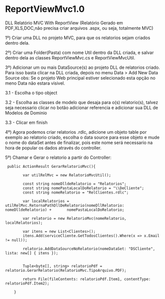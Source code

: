 ReportViewMvc1.0
================

DLL Relatório MVC With ReportView (Relatório Gerado em PDF,XLS,DOC,não precisa criar arquivos .aspx, ou seja, totalmente MVC)

1º) Criar uma DLL no projeto MVC, para que os relatorios sejam criados dentro dela.

2º) Criar uma Folder(Pasta) com nome Util dentro da DLL criada, e salvar dentro dela as classes
ReportViewMvc.cs e ReportViewMvcUtil.

3º) Adicionar um ou mais DataSource(s) ao projeto DLL de relatorios criado.
    Para isso basta clicar na DLL criada, depois no menu Data > Add New Data Source
    obs: Se o projeto Web principal estiver selecionado esta opção no meno Data não estara visivel.
    
3.1 - Escolha o tipo object

3.2 - Escolha as classes de modelo que desaja para o(s) relatorio(s), talvez seja necessario clicar no botão adicionar referencia e adicionar sua DLL de Modelos de Dominio

3.3 - Clicar em finish 

4º) Agora podemos criar relatorios .rdlc, adicione um objeto table por exemplo ao relatorio criado, escolha o data source para esse objeto e mude o nome do dataSet antes de finalizar, pois este nome será necessario na hora de popular os dados através do controller.

5º) Chamar e Gerar o relatorio a partir do Controller:

     public ActionResult GerarRelatorioMvc(){
        
            var utilRelMvc = new RelatorioMvcUtil();

            const string nomeDlldeRelatorio = "Relatorios";
            const string nomePastaLocalDoRelatorio = "\\DeCliente";
            const string nomeRelatorio = "RelClientes.rdlc";

            var localRelatorios = utilRelMvc.RetornaPathDllDeRelatorio(nomeDllRelatorio: nomeDlldeRelatorio) +       nomePastaLocalDoRelatorio;
           
            var relatorio = new RelatorioMvc(nomeRelatorio, localRelatorios);

            var itens = new List<Clientes>();
            itens.Add(serviceCliente.GetTodosClientes().Where(x => x.Email != null));

            relatorio.AddDataSourceNoRelatorio(nomeDataSet: "DSCliente", lista: new[] { itens });
            
            
            Tuple<byte[], string> relatorioPdf = relatorio.GerarRelatorio(RelatorioMvc.TipoArquivo.PDF);

            return File(fileContents: relatorioPdf.Item1, contentType: relatorioPdf.Item2);

        }
